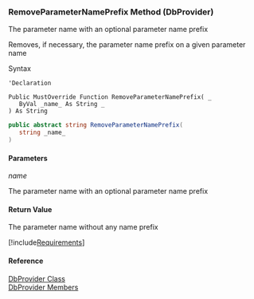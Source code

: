 ﻿### RemoveParameterNamePrefix Method (DbProvider)

The parameter name with an optional parameter name prefix

Removes, if necessary, the parameter name prefix on a given parameter name

Syntax

```vbnet
'Declaration

Public MustOverride Function RemoveParameterNamePrefix( _
   ByVal _name_ As String _
) As String
```

```csharp
public abstract string RemoveParameterNamePrefix( 
   string _name_
)
```

#### Parameters

_name_

The parameter name with an optional parameter name prefix

#### Return Value

The parameter name without any name prefix

[!include[Requirements](../partials/requirements.md)]

#### Reference

[DbProvider Class](FChoice.Common~FChoice.Common.Data.DbProvider.md)  
[DbProvider Members](FChoice.Common~FChoice.Common.Data.DbProvider_members.md)